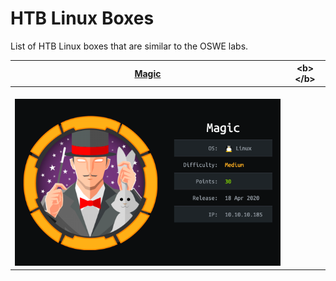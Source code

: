 # HTB Linux Boxes

List of HTB Linux boxes that are similar to the OSWE labs.

<table>
  <thead>
    <tr>
      <th style="text-align:center"> <a href="magic-writeup.md">Magic</a></th>
      <th
      style="text-align:center">&lt;b&gt;&lt;/b&gt;<a href="test"></a></th>
    </tr>
  </thead>
  <tbody>
    <tr>
      <td style="text-align:center">
        <br />&#x200B;
        <img src="/linux-boxes/magic/images/01.png"
        alt/>
      </td>
      <td style="text-align:center">
        <p></p>
        <p>
          <img src="#"
          alt/>
        </p>
      </td>
    </tr>
  </tbody>
</table>